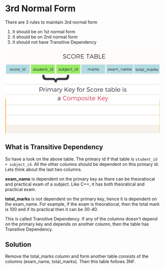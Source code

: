 # 3rd Normal Form

There are 3 rules to maintain 3rd normal form

1. It should be on 1st normal form
2. It should be on 2nd normal form
3. It should not have Transitive Dependency

![database5](./assets/database5.png)

## What is Transitive Dependency

So have a look on the above table. The primary id if that table is `student_id + subject_id`. All the other columns should be dependent on this primary id. Lets think about the last two columns.

**exam_name** is dependent on the primary key as there can be theoratiocal and practical exam of a subject. Like C++, it has both theoratical and practical exam. 

**total_marks** is not dependent on the primary key, hence it is dependent on the exam_name. For example, if the exam is theoratiocal, then the total mark is 100 and if its practical then it can be 30-40.

This is called Transitive Dependency. If any of the columns doesn't depend on the primary key and depends on another column, then the table has Transitive Dependency.

## Solution

Remove the total_marks column and form another table consists of the columns (exam_name, total_marks). Then this table follows 3NF.